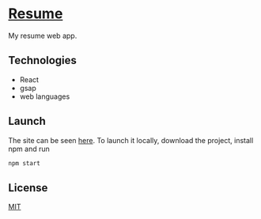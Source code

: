 # [Resume](https://yannvoytaa.github.io/resume/)

My resume web app.


## Technologies
- React
- gsap
- web languages

## Launch
The site can be seen [here](https://yannvoytaa.github.io/resume/). To launch it locally, download the project, install npm and run
```bash
npm start
```
## License
[MIT](https://choosealicense.com/licenses/mit/)
